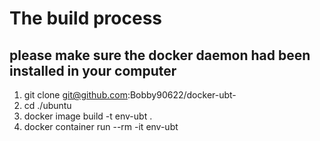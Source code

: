 # The build process

## please make sure the docker daemon had been installed in your computer

1. git clone git@github.com:Bobby90622/docker-ubt-
2. cd ./ubuntu
3. docker image build -t env-ubt .
4. docker container run --rm -it env-ubt

